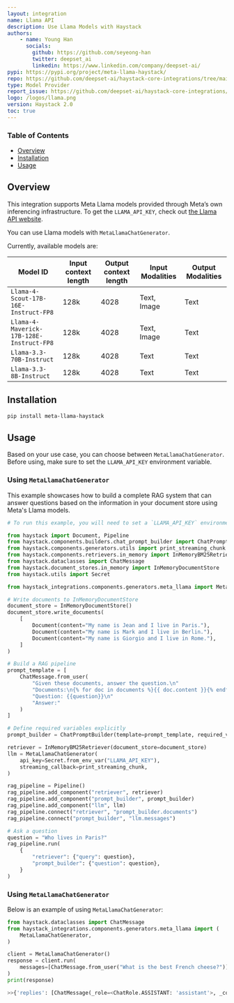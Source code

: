 ```yaml
---
layout: integration
name: Llama API
description: Use Llama Models with Haystack
authors:
    - name: Young Han
      socials:
        github: https://github.com/seyeong-han
        twitter: deepset_ai
        linkedin: https://www.linkedin.com/company/deepset-ai/
pypi: https://pypi.org/project/meta-llama-haystack/
repo: https://github.com/deepset-ai/haystack-core-integrations/tree/main/integrations/meta_llama
type: Model Provider
report_issue: https://github.com/deepset-ai/haystack-core-integrations/issues
logo: /logos/llama.png
version: Haystack 2.0
toc: true
---
```


### **Table of Contents**

- [Overview](#overview)
- [Installation](#installation)
- [Usage](#usage)

## Overview

This integration supports Meta Llama models provided through Meta’s own inferencing infrastructure. To get the `LLAMA_API_KEY`, check out [the Llama API website](https://llama.developer.meta.com?utm_source=partner-haystack&utm_medium=website).

You can use Llama models with `MetaLlamaChatGenerator`.

Currently, available models are:

| Model ID | Input context length | Output context length | Input Modalities | Output Modalities |
| --- | --- | --- | --- | --- |
| `Llama-4-Scout-17B-16E-Instruct-FP8` | 128k | 4028 | Text, Image | Text |
| `Llama-4-Maverick-17B-128E-Instruct-FP8` | 128k | 4028 | Text, Image | Text |
| `Llama-3.3-70B-Instruct` | 128k | 4028 | Text | Text |
| `Llama-3.3-8B-Instruct` | 128k | 4028 | Text | Text |

## Installation

```bash
pip install meta-llama-haystack
```

## Usage

Based on your use case, you can choose between `MetaLlamaChatGenerator`.
Before using, make sure to set the `LLAMA_API_KEY` environment variable.

### Using `MetaLlamaChatGenerator`

This example showcases how to build a complete RAG system that can answer questions based on the information in your document store using Meta's Llama models.

```python
# To run this example, you will need to set a `LLAMA_API_KEY` environment variable.

from haystack import Document, Pipeline
from haystack.components.builders.chat_prompt_builder import ChatPromptBuilder
from haystack.components.generators.utils import print_streaming_chunk
from haystack.components.retrievers.in_memory import InMemoryBM25Retriever
from haystack.dataclasses import ChatMessage
from haystack.document_stores.in_memory import InMemoryDocumentStore
from haystack.utils import Secret

from haystack_integrations.components.generators.meta_llama import MetaLlamaChatGenerator

# Write documents to InMemoryDocumentStore
document_store = InMemoryDocumentStore()
document_store.write_documents(
    [
        Document(content="My name is Jean and I live in Paris."),
        Document(content="My name is Mark and I live in Berlin."),
        Document(content="My name is Giorgio and I live in Rome."),
    ]
)

# Build a RAG pipeline
prompt_template = [
    ChatMessage.from_user(
        "Given these documents, answer the question.\n"
        "Documents:\n{% for doc in documents %}{{ doc.content }}{% endfor %}\n"
        "Question: {{question}}\n"
        "Answer:"
    )
]

# Define required variables explicitly
prompt_builder = ChatPromptBuilder(template=prompt_template, required_variables={"question", "documents"})

retriever = InMemoryBM25Retriever(document_store=document_store)
llm = MetaLlamaChatGenerator(
    api_key=Secret.from_env_var("LLAMA_API_KEY"),
    streaming_callback=print_streaming_chunk,
)

rag_pipeline = Pipeline()
rag_pipeline.add_component("retriever", retriever)
rag_pipeline.add_component("prompt_builder", prompt_builder)
rag_pipeline.add_component("llm", llm)
rag_pipeline.connect("retriever", "prompt_builder.documents")
rag_pipeline.connect("prompt_builder", "llm.messages")

# Ask a question
question = "Who lives in Paris?"
rag_pipeline.run(
    {
        "retriever": {"query": question},
        "prompt_builder": {"question": question},
    }
)
```

### Using `MetaLlamaChatGenerator`

Below is an example of using `MetaLlamaChatGenerator`:

```python
from haystack.dataclasses import ChatMessage
from haystack_integrations.components.generators.meta_llama import (
    MetaLlamaChatGenerator,
)

client = MetaLlamaChatGenerator()
response = client.run(
    messages=[ChatMessage.from_user("What is the best French cheese?")]
)
print(response)

>>{'replies': [ChatMessage(_role=<ChatRole.ASSISTANT: 'assistant'>, _content=[TextContent(text='The best French cheese is a matter of personal preference, but some of the most popular and highly-regarded French cheeses include:\n\n1. **Camembert**: A soft, creamy, and earthy cheese from Normandy, often served with bread and fruit.\n2. **Brie**: A soft, white, and mild cheese from the Île-de-France region, often baked or served with crackers.\n3. **Roquefort**: A pungent, blue-veined cheese from the Roquefort-sur-Soulzon region, often served as a dessert or used in salad dressings.\n4. **Époisses**: A strong, golden, and washed-rind cheese from Burgundy, often served with fruit and bread.\n5. **Pont l\'Évêque**: A semi-soft, golden, and washed-rind cheese from Normandy, often served with crackers or bread.\n\nOf course, there are many other excellent French cheeses, and the "best" one will depend on your personal taste preferences. Some other notable mentions include:\n\n* **Comté**: A firm, nutty, and golden cheese from Franche-Comté.\n* **Gruyère**: A nutty, creamy, and firm cheese from the Savoie region.\n* **Bucheron**: A semi-soft, white, and mild cheese from the Loire Valley.\n* **Bleu d\'Auvergne**: A creamy, blue-veined cheese from the Auvergne region.\n\nFrance is home to over 400 different types of cheese, each with its own unique characteristics and flavor profiles. So, feel free to explore and find your own favorite French cheese!')], _name=None, _meta={'model': 'Llama-4-Scout-17B-16E-Instruct-FP8', 'index': 0, 'finish_reason': 'stop', 'usage': {'completion_tokens': 335, 'prompt_tokens': 17, 'total_tokens': 352, 'completion_tokens_details': None, 'prompt_tokens_details': None}})]}
```
